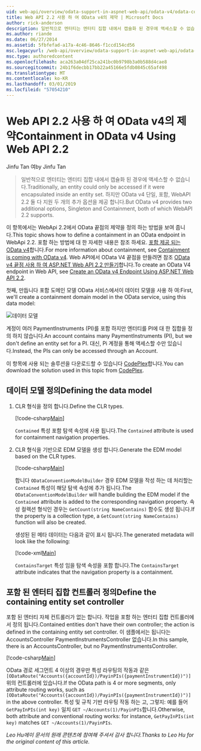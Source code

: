 ```yaml
---
uid: web-api/overview/odata-support-in-aspnet-web-api/odata-v4/odata-containment-in-web-api-22
title: Web API 2.2 사용 하 여 OData v4의 제약 | Microsoft Docs
author: rick-anderson
description: 일반적으로 엔터티는 엔터티 집합 내에서 캡슐화 된 경우에 액세스할 수 없습니다. 하지만 OData v4 Singleton 및 Con 두 개의 추가 옵션을 제공 하는 중...
ms.author: riande
ms.date: 06/27/2014
ms.assetid: 5fbfefad-a17a-4c46-8646-f1ccd154cd56
msc.legacyurl: /web-api/overview/odata-support-in-aspnet-web-api/odata-v4/odata-containment-in-web-api-22
msc.type: authoredcontent
ms.openlocfilehash: aca263a04df25ca241bc0b9798b3a0b588d4cae8
ms.sourcegitcommit: 24b1f6decbb17bb22a45166e5fdb0845c65af498
ms.translationtype: MT
ms.contentlocale: ko-KR
ms.lasthandoff: 03/01/2019
ms.locfileid: "57054210"
---
```

<a name="containment-in-odata-v4-using-web-api-22"></a><span data-ttu-id="7fa21-104">Web API 2.2 사용 하 여 OData v4의 제약</span><span class="sxs-lookup"><span data-stu-id="7fa21-104">Containment in OData v4 Using Web API 2.2</span></span>
====================
<span data-ttu-id="7fa21-105">Jinfu Tan 여</span><span class="sxs-lookup"><span data-stu-id="7fa21-105">by Jinfu Tan</span></span>

> <span data-ttu-id="7fa21-106">일반적으로 엔터티는 엔터티 집합 내에서 캡슐화 된 경우에 액세스할 수 없습니다.</span><span class="sxs-lookup"><span data-stu-id="7fa21-106">Traditionally, an entity could only be accessed if it were encapsulated inside an entity set.</span></span> <span data-ttu-id="7fa21-107">하지만 OData v4 단일, 포함, WebAPI 2.2 둘 다 지원 두 개의 추가 옵션을 제공 합니다.</span><span class="sxs-lookup"><span data-stu-id="7fa21-107">But OData v4 provides two additional options, Singleton and Containment, both of which WebAPI 2.2 supports.</span></span>


<span data-ttu-id="7fa21-108">이 항목에서는 WebApi 2.2에서 OData 끝점의 제약을 정의 하는 방법을 보여 줍니다.</span><span class="sxs-lookup"><span data-stu-id="7fa21-108">This topic shows how to define a containment in an OData endpoint in WebApi 2.2.</span></span> <span data-ttu-id="7fa21-109">포함 하는 방법에 대 한 자세한 내용은 참조 하세요. [포함 제공 되는 OData v4](https://blogs.msdn.com/b/odatateam/archive/2014/03/13/containment-is-coming-with-odata-v4.aspx)합니다.</span><span class="sxs-lookup"><span data-stu-id="7fa21-109">For more information about containment, see [Containment is coming with OData v4](https://blogs.msdn.com/b/odatateam/archive/2014/03/13/containment-is-coming-with-odata-v4.aspx).</span></span> <span data-ttu-id="7fa21-110">Web API에서 OData V4 끝점을 만들려면 참조 [OData v4 끝점 사용 하 여 ASP.NET Web API 2.2 만들기](create-an-odata-v4-endpoint.md)합니다.</span><span class="sxs-lookup"><span data-stu-id="7fa21-110">To create an OData V4 endpoint in Web API, see [Create an OData v4 Endpoint Using ASP.NET Web API 2.2](create-an-odata-v4-endpoint.md).</span></span>

<span data-ttu-id="7fa21-111">첫째, 만듭니다 포함 도메인 모델 OData 서비스에서이 데이터 모델을 사용 하 여:</span><span class="sxs-lookup"><span data-stu-id="7fa21-111">First, we'll create a containment domain model in the OData service, using this data model:</span></span>

![데이터 모델](odata-containment-in-web-api-22/_static/image1.png)

<span data-ttu-id="7fa21-113">계정이 여러 PaymentInstruments (PI)를 포함 하지만 엔터티를 PI에 대 한 집합을 정의 하지 않습니다.</span><span class="sxs-lookup"><span data-stu-id="7fa21-113">An account contains many PaymentInstruments (PI), but we don't define an entity set for a PI.</span></span> <span data-ttu-id="7fa21-114">대신, Pi 계정을 통해 액세스할 수만 있습니다.</span><span class="sxs-lookup"><span data-stu-id="7fa21-114">Instead, the PIs can only be accessed through an Account.</span></span>

<span data-ttu-id="7fa21-115">이 항목에 사용 되는 솔루션을 다운로드할 수 있습니다 [CodePlex](https://aspnet.codeplex.com/SourceControl/latest#Samples/WebApi/OData/v4/ODataContainmentSample/)합니다.</span><span class="sxs-lookup"><span data-stu-id="7fa21-115">You can download the solution used in this topic from [CodePlex](https://aspnet.codeplex.com/SourceControl/latest#Samples/WebApi/OData/v4/ODataContainmentSample/).</span></span>

## <a name="defining-the-data-model"></a><span data-ttu-id="7fa21-116">데이터 모델 정의</span><span class="sxs-lookup"><span data-stu-id="7fa21-116">Defining the data model</span></span>

1. <span data-ttu-id="7fa21-117">CLR 형식을 정의 합니다.</span><span class="sxs-lookup"><span data-stu-id="7fa21-117">Define the CLR types.</span></span>

    [!code-csharp[Main](odata-containment-in-web-api-22/samples/sample1.cs)]

    <span data-ttu-id="7fa21-118">`Contained` 특성 포함 탐색 속성에 사용 됩니다.</span><span class="sxs-lookup"><span data-stu-id="7fa21-118">The `Contained` attribute is used for containment navigation properties.</span></span>
2. <span data-ttu-id="7fa21-119">CLR 형식을 기반으로 EDM 모델을 생성 합니다.</span><span class="sxs-lookup"><span data-stu-id="7fa21-119">Generate the EDM model based on the CLR types.</span></span>

    [!code-csharp[Main](odata-containment-in-web-api-22/samples/sample2.cs)]

    <span data-ttu-id="7fa21-120">합니다 `ODataConventionModelBuilder` 경우 EDM 모델을 작성 하는 데 처리할는 `Contained` 특성이 해당 탐색 속성에 추가 됩니다.</span><span class="sxs-lookup"><span data-stu-id="7fa21-120">The `ODataConventionModelBuilder` will handle building the EDM model if the `Contained` attribute is added to the corresponding navigation property.</span></span> <span data-ttu-id="7fa21-121">속성 컬렉션 형식인 경우는 `GetCount(string NameContains)` 함수도 생성 됩니다.</span><span class="sxs-lookup"><span data-stu-id="7fa21-121">If the property is a collection type, a `GetCount(string NameContains)` function will also be created.</span></span>

    <span data-ttu-id="7fa21-122">생성된 된 메타 데이터는 다음과 같이 표시 됩니다.</span><span class="sxs-lookup"><span data-stu-id="7fa21-122">The generated metadata will look like the following:</span></span>

    [!code-xml[Main](odata-containment-in-web-api-22/samples/sample3.xml?highlight=10)]

    <span data-ttu-id="7fa21-123">`ContainsTarget` 특성 임을 탐색 속성을 포함 합니다.</span><span class="sxs-lookup"><span data-stu-id="7fa21-123">The `ContainsTarget` attribute indicates that the navigation property is a containment.</span></span>

## <a name="define-the-containing-entity-set-controller"></a><span data-ttu-id="7fa21-124">포함 된 엔터티 집합 컨트롤러 정의</span><span class="sxs-lookup"><span data-stu-id="7fa21-124">Define the containing entity set controller</span></span>

<span data-ttu-id="7fa21-125">포함 된 엔터티 자체 컨트롤러가 없는 합니다. 작업을 포함 하는 엔터티 집합 컨트롤러에서 정의 됩니다.</span><span class="sxs-lookup"><span data-stu-id="7fa21-125">Contained entities don't have their own controller; the action is defined in the containing entity set controller.</span></span> <span data-ttu-id="7fa21-126">이 샘플에서는 됩니다는 AccountsController PaymentInstrumentsController 없습니다.</span><span class="sxs-lookup"><span data-stu-id="7fa21-126">In this sample, there is an AccountsController, but no PaymentInstrumentsController.</span></span>

[!code-csharp[Main](odata-containment-in-web-api-22/samples/sample4.cs)]

<span data-ttu-id="7fa21-127">OData 경로 세그먼트 4 이상의 경우만 특성 라우팅의 작동과 같은 `[ODataRoute("Accounts({accountId})/PayinPIs({paymentInstrumentId})")]` 위의 컨트롤러에 있습니다.</span><span class="sxs-lookup"><span data-stu-id="7fa21-127">If the OData path is 4 or more segments, only attribute routing works, such as `[ODataRoute("Accounts({accountId})/PayinPIs({paymentInstrumentId})")]` in the above controller.</span></span> <span data-ttu-id="7fa21-128">특성 및 규칙 기반 라우팅 작동 하는 고, 그렇지: 예를 들어 `GetPayInPIs(int key)` 일치 `GET ~/Accounts(1)/PayinPIs`합니다.</span><span class="sxs-lookup"><span data-stu-id="7fa21-128">Otherwise, both attribute and conventional routing works: for instance, `GetPayInPIs(int key)` matches `GET ~/Accounts(1)/PayinPIs`.</span></span>

<span data-ttu-id="7fa21-129">*Leo Hu에이 문서의 원래 콘텐츠에 참여해 주셔서 감사 합니다.*</span><span class="sxs-lookup"><span data-stu-id="7fa21-129">*Thanks to Leo Hu for the original content of this article.*</span></span>

